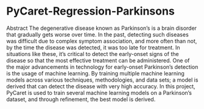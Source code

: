 # PyCaret-Regression-Parkinsons

Abstract
The degenerative disease known as Parkinson’s is a brain disorder that gradually gets worse over time. In the past, detecting such diseases was difficult due to complex symptom association, and more often than not, by the time the disease was detected, it was too late for treatment. In situations like these, it’s critical to detect the early-onset signs of the disease so that the most effective treatment can be administered. One of the major advancements in technology for early-onset Parkinson’s detection is the usage of machine learning. By training multiple machine learning models across various techniques, methodologies, and data sets; a model is derived that can detect the disease with very high accuracy. In this project, PyCaret is used to train several machine learning models on a Parkinson’s dataset, and through refinement, the best model is derived.
